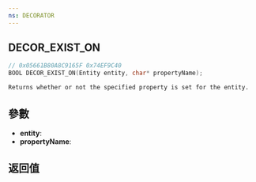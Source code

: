 ```yaml
---
ns: DECORATOR
---
```

## DECOR_EXIST_ON

```c
// 0x05661B80A8C9165F 0x74EF9C40
BOOL DECOR_EXIST_ON(Entity entity, char* propertyName);
```

```
Returns whether or not the specified property is set for the entity.  
```

## 參數
* **entity**: 
* **propertyName**: 

## 返回值
